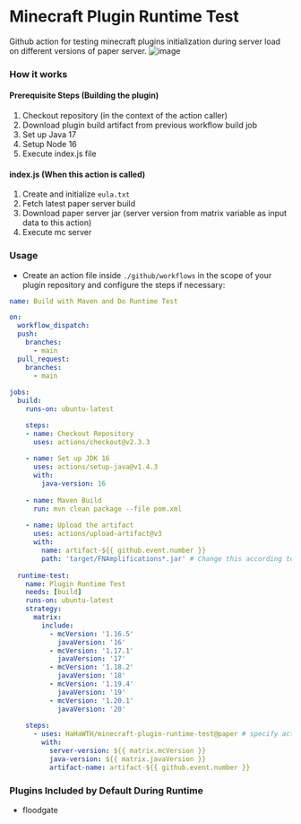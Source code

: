 # Minecraft Plugin Runtime Test
Github action for testing minecraft plugins initialization during server load on different versions of paper server.
![image](https://github.com/FN-FAL113/minecraft-plugin-runtime-test/assets/88238718/5086ee38-b1a3-4860-961a-1929124db85c)


### How it works
#### Prerequisite Steps (Building the plugin)
1. Checkout repository (in the context of the action caller)
2. Download plugin build artifact from previous workflow build job
3. Set up Java 17
4. Setup Node 16
5. Execute index.js file
#### index.js (When this action is called)
1. Create and initialize ```eula.txt```
2. Fetch latest paper server build
3. Download paper server jar (server version from matrix variable as input data to this action) 
4. Execute mc server

### Usage
- Create an action file inside ```./github/workflows``` in the scope of your plugin repository and configure the steps if necessary:
```yml
name: Build with Maven and Do Runtime Test

on:
  workflow_dispatch:
  push:
    branches:
      - main
  pull_request:
    branches:
      - main
    
jobs:
  build:
    runs-on: ubuntu-latest

    steps:
    - name: Checkout Repository
      uses: actions/checkout@v2.3.3
      
    - name: Set up JDK 16
      uses: actions/setup-java@v1.4.3
      with:
        java-version: 16
        
    - name: Maven Build
      run: mvn clean package --file pom.xml
      
    - name: Upload the artifact
      uses: actions/upload-artifact@v3
      with:
        name: artifact-${{ github.event.number }}
        path: 'target/FNAmplifications*.jar' # Change this according to the location and filename of your packaged jar, you may use wildcards
  
  runtime-test:
    name: Plugin Runtime Test 
    needs: [build]
    runs-on: ubuntu-latest
    strategy:
      matrix:
        include:
          - mcVersion: '1.16.5'
            javaVersion: '16'
          - mcVersion: '1.17.1'
            javaVersion: '17'
          - mcVersion: '1.18.2'
            javaVersion: '18'
          - mcVersion: '1.19.4'
            javaVersion: '19'
          - mcVersion: '1.20.1'
            javaVersion: '20'  
    
    steps:        
      - uses: HaHaWTH/minecraft-plugin-runtime-test@paper # specify action version, use latest as possible
        with:
          server-version: ${{ matrix.mcVersion }}
          java-version: ${{ matrix.javaVersion }}
          artifact-name: artifact-${{ github.event.number }}
```

### Plugins Included by Default During Runtime
- floodgate
